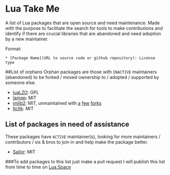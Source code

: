 # Lua Take Me
A list of Lua packages that are open source and need maintenance. Made with the purpose to facilitate the search for tools to make contributions and identify if there are crucial libraries that are abandoned and need adoption by a new maintainer.

Format:
```
* [Package Name](URL to source code or github repository): License type
```

##List of orphans
Orphan packages are those with `INACTIVE` maintainers (abandoned) to be forked / moved ownership to / adopted / supported by someone else.
* [luaLZO](https://github.com/starius/luaLZO): GPL
* [lamqp](https://github.com/daurnimator/lamqp): MIT
* [imlib2](https://github.com/asb/lua-imlib2): MIT, unmaintained with [a](https://github.com/wezm/lua-imlib2) [few](https://github.com/agladysh/lua-imlib2) [forks](https://github.com/blackawps/lua-imlib2)
* [ltcltk](https://github.com/stevedonovan/luabuild/tree/master/modules/ltcltk-0.9-2): MIT


## List of packages in need of assistance
These packages have `ACTIVE` maintainer(s), looking for more maintainers / contributors / sis & bros to join in and help make the package better.
* [Sailor](http://github.com/sailorproject): MIT

###To add packages to this list just make a pull request 
I will publish this list from time to time on [Lua.Space](http://lua.space)

